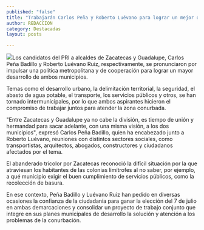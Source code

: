 ```yaml
---
published: "false"
title: "Trabajarán Carlos Peña y Roberto Luévano para lograr un mejor desarrollo social en la zona conurbada "
author: REDACCION
category: Destacadas
layout: posts

---
```


![](http://i.imgur.com/oMzJ3DKm.jpg)Los candidatos del PRI a alcaldes de Zacatecas y Guadalupe, Carlos Peña Badillo y Roberto Luévano Ruiz, respectivamente, se pronunciaron por impulsar una política metropolitana y de cooperación para lograr un mayor desarrollo de ambos municipios.

Temas como el desarrollo urbano, la delimitación territorial, la seguridad, el abasto de agua potable, el transporte, los servicios públicos y otros, se han tornado intermunicipales, por lo que ambos aspirantes hicieron el compromiso de trabajar juntos para atender la zona conurbada.

"Entre Zacatecas y Guadalupe ya no cabe la división, es tiempo de unión y hermandad para sacar adelante, con una misma visión, a los dos municipios", expresó Carlos Peña Badillo, quien ha encabezado junto a Roberto Luévano, reuniones con distintos sectores sociales, como transportistas, arquitectos, abogados, constructores y ciudadanos afectados por el tema.

El abanderado tricolor por Zacatecas reconoció la difícil situación por la que atraviesan los habitantes de las colonias limítrofes al no saber, por ejemplo, a qué municipio exigir el buen cumplimiento de servicios públicos, como la recolección de basura.

En ese contexto, Peña Badillo y Luévano Ruiz han pedido en diversas ocasiones la confianza de la ciudadanía para ganar la elección del 7 de julio en ambas demarcaciones y consolidar un proyecto de trabajo conjunto que integre en sus planes municipales de desarrollo la solución y atención a los problemas de la conurbación.

